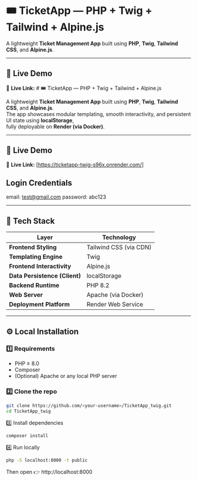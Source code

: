 # 🎟️ TicketApp — PHP + Twig + Tailwind + Alpine.js

A lightweight **Ticket Management App** built using **PHP**, **Twig**, **Tailwind CSS**, and **Alpine.js**.  


---

## 🚀 Live Demo

🔗 **Live Link:** # 🎟️ TicketApp — PHP + Twig + Tailwind + Alpine.js

A lightweight **Ticket Management App** built using **PHP**, **Twig**, **Tailwind CSS**, and **Alpine.js**.  
The app showcases modular templating, smooth interactivity, and persistent UI state using **localStorage**,  
fully deployable on **Render (via Docker)**.

---

## 🚀 Live Demo

🔗 **Live Link:** [https://ticketapp-twig-s96x.onrender.com/]

## Login Credentials 
  email: test@gmail.com
  password: abc123

---

## 🧱 Tech Stack

| Layer | Technology |
|--------|-------------|
| **Frontend Styling** | Tailwind CSS (via CDN) |
| **Templating Engine** | Twig |
| **Frontend Interactivity** | Alpine.js |
| **Data Persistence (Client)** | localStorage |
| **Backend Runtime** | PHP 8.2 |
| **Web Server** | Apache (via Docker) |
| **Deployment Platform** | Render Web Service |

---

## ⚙️ Local Installation

### 1️⃣ Requirements
- PHP ≥ 8.0  
- Composer  
- (Optional) Apache or any local PHP server

### 2️⃣ Clone the repo
```bash
git clone https://github.com/<your-username>/TicketApp_twig.git
cd TicketApp_twig
```
3️⃣ Install dependencies
```bash
composer install
```

4️⃣ Run locally
```bash
php -S localhost:8000 -t public
```
Then open 👉 http://localhost:8000


